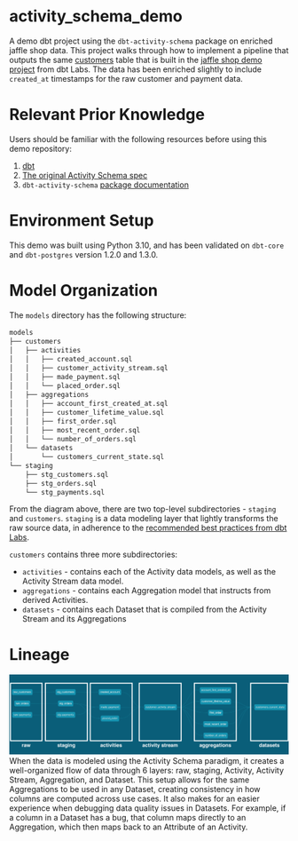 # activity_schema_demo
A demo dbt project using the `dbt-activity-schema` package on enriched jaffle shop data. This project walks through how to implement a pipeline that outputs the same [customers](https://github.com/dbt-labs/jaffle_shop/blob/main/models/customers.sql) table that is built in the [jaffle shop demo project](https://github.com/dbt-labs/jaffle_shop) from dbt Labs. The data has been enriched slightly to include `created_at` timestamps for the raw customer and payment data.


# Relevant Prior Knowledge
Users should be familiar with the following resources before using this demo repository:
1. [dbt](https://docs.getdbt.com/)
2. [The original Activity Schema spec](https://www.activityschema.com/)
3. `dbt-activity-schema` [package documentation](https://dbt-activity-schema.notion.site/dbt-activity-schema-1b4fff4d0b2d43c8a3fedd857a21b47e)

# Environment Setup
This demo was built using Python 3.10, and has been validated on `dbt-core` and `dbt-postgres` version 1.2.0 and 1.3.0.

# Model Organization
The `models` directory has the following structure:
```
models
├── customers
│   ├── activities
│   │   ├── created_account.sql
│   │   ├── customer_activity_stream.sql
│   │   ├── made_payment.sql
│   │   └── placed_order.sql
│   ├── aggregations
│   │   ├── account_first_created_at.sql
│   │   ├── customer_lifetime_value.sql
│   │   ├── first_order.sql
│   │   ├── most_recent_order.sql
│   │   └── number_of_orders.sql
│   └── datasets
│       └── customers_current_state.sql
└── staging
    ├── stg_customers.sql
    ├── stg_orders.sql
    └── stg_payments.sql

```
From the diagram above, there are two top-level subdirectories - `staging` and `customers`. `staging` is a data modeling layer that lightly transforms the raw source data, in adherence to the [recommended best practices from dbt Labs](https://docs.getdbt.com/guides/best-practices/how-we-structure/2-staging).

`customers` contains three more subdirectories:
* `activities` - contains each of the Activity data models, as well as the Activity Stream data model.
* `aggregations` - contains each Aggregation model that instructs from derived Activities. 
* `datasets` - contains each Dataset that is compiled from the Activity Stream and its Aggregations


# Lineage
![](lineage.png)
When the data is modeled using the Activity Schema paradigm, it creates a well-organized flow of data through 6 layers: raw, staging, Activity, Activity Stream, Aggregation, and Dataset. This setup allows for the same Aggregations to be used in any Dataset, creating consistency in how columns are computed across use cases. It also makes for an easier experience when debugging data quality issues in Datasets. For example, if a column in a Dataset has a bug, that column maps directly to an Aggregation, which then maps back to an Attribute of an Activity.

